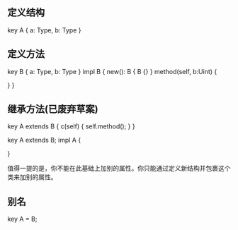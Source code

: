 ## 定义结构

key A {
  a: Type,
  b: Type
}

## 定义方法

key B {
  a: Type,
  b: Type
}
impl B {
  new(): B {
    B {}
  }
  method(self, b:Uint) {

  }
}

## 继承方法(已废弃草案)

key A extends B {
  c(self) {
    self.method();
  }
}

key A extends B;
impl A {

}

值得一提的是，你不能在此基础上加别的属性。你只能通过定义新结构并包裹这个类来加别的属性。

## 别名

key A = B;

